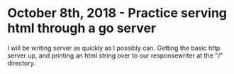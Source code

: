 # October 8th, 2018 - Practice serving html through a go server

I will be writing server as quickly as I possibly can. Getting the basic http server up, and printing an html string over to our responsewriter at the "/" directory.